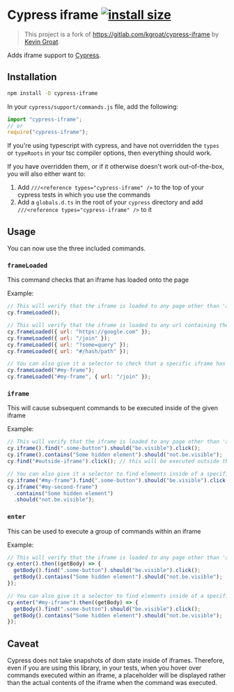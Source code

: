 # Cypress iframe [![install size](https://packagephobia.now.sh/badge?p=cypress-iframe)](https://packagephobia.now.sh/result?p=cypress-iframe)

> This project is a fork of https://gitlab.com/kgroat/cypress-iframe by [Kevin Groat](https://gitlab.com/kgroat).

Adds iframe support to [Cypress](https://www.cypress.io/).

## Installation

```bash
npm install -D cypress-iframe
```

In your `cypress/support/commands.js` file, add the following:

```js
import "cypress-iframe";
// or
require("cypress-iframe");
```

If you're using typescript with cypress, and have not overridden the `types` or `typeRoots` in your tsc compiler options, then everything should work.

If you have overridden them, or if it otherwise doesn't work out-of-the-box, you will also either want to:

1. Add `///<reference types="cypress-iframe" />` to the top of your cypress tests in which you use the commands
1. Add a `globals.d.ts` in the root of your `cypress` directory and add `///<reference types="cypress-iframe" />` to it

## Usage

You can now use the three included commands.

### `frameLoaded`

This command checks that an iframe has loaded onto the page

Example:

```js
// This will verify that the iframe is loaded to any page other than 'about:blank'
cy.frameLoaded();

// This will verify that the iframe is loaded to any url containing the given path part
cy.frameLoaded({ url: "https://google.com" });
cy.frameLoaded({ url: "/join" });
cy.frameLoaded({ url: "?some=query" });
cy.frameLoaded({ url: "#/hash/path" });

// You can also give it a selector to check that a specific iframe has loaded
cy.frameLoaded("#my-frame");
cy.frameLoaded("#my-frame", { url: "/join" });
```

### `iframe`

This will cause subsequent commands to be executed inside of the given iframe

Example:

```js
// This will verify that the iframe is loaded to any page other than 'about:blank'
cy.iframe().find(".some-button").should("be.visible").click();
cy.iframe().contains("Some hidden element").should("not.be.visible");
cy.find("#outside-iframe").click(); // this will be executed outside the iframe

// You can also give it a selector to find elements inside of a specific iframe
cy.iframe("#my-frame").find(".some-button").should("be.visible").click();
cy.iframe("#my-second-frame")
  .contains("Some hidden element")
  .should("not.be.visible");
```

### `enter`

This can be used to execute a group of commands within an iframe

Example:

```js
// This will verify that the iframe is loaded to any page other than 'about:blank'
cy.enter().then((getBody) => {
  getBody().find(".some-button").should("be.visible").click();
  getBody().contains("Some hidden element").should("not.be.visible");
});

// You can also give it a selector to find elements inside of a specific iframe
cy.enter("#my-iframe").then((getBody) => {
  getBody().find(".some-button").should("be.visible").click();
  getBody().contains("Some hidden element").should("not.be.visible");
});
```

## Caveat

Cypress does not take snapshots of dom state inside of iframes. Therefore, even if you are using this library, in your tests, when you hover over commands executed within an iframe, a placeholder will be displayed rather than the actual contents of the iframe when the command was executed.
